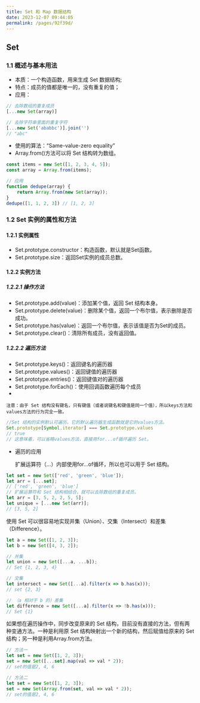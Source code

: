 ```yaml
---
title: Set 和 Map 数据结构
date: 2023-12-07 09:44:05
permalink: /pages/92f39d/
---
```

## Set
### 1.1 概述与基本用法
- 本质：一个构造函数，用来生成 Set 数据结构;
- 特点：成员的值都是唯一的，没有重复的值；
- 应用：
```javascript
// 去除数组的重复成员
[...new Set(array)]

// 去除字符串里面的重复字符
[...new Set('ababbc')].join('')
// "abc"
```
- 使用的算法：“Same-value-zero equality”
- Array.from()方法可以将 Set 结构转为数组。
```javascript
const items = new Set([1, 2, 3, 4, 5]);
const array = Array.from(items);

// 应用
function dedupe(array) {
    return Array.from(new Set(array));
}
dedupe([1, 1, 2, 3]) // [1, 2, 3]
```

### 1.2 Set 实例的属性和方法
#### 1.2.1 实例属性
- Set.prototype.constructor：构造函数，默认就是Set函数。
- Set.prototype.size：返回Set实例的成员总数。
#### 1.2.2 实例方法
##### 1.2.2.1 操作方法
- Set.prototype.add(value)：添加某个值，返回 Set 结构本身。
- Set.prototype.delete(value)：删除某个值，返回一个布尔值，表示删除是否成功。 
- Set.prototype.has(value)：返回一个布尔值，表示该值是否为Set的成员。
- Set.prototype.clear()：清除所有成员，没有返回值。
##### 1.2.2.2 遍历方法
- Set.prototype.keys()：返回键名的遍历器
- Set.prototype.values()：返回键值的遍历器
- Set.prototype.entries()：返回键值对的遍历器
- Set.prototype.forEach()：使用回调函数遍历每个成员
- 
`注意：由于 Set 结构没有键名，只有键值（或者说键名和键值是同一个值），所以keys方法和values方法的行为完全一致。`
```javascript
//Set 结构的实例默认可遍历，它的默认遍历器生成函数就是它的values方法。
Set.prototype[Symbol.iterator] === Set.prototype.values
// true
// 这意味着，可以省略values方法，直接用for...of循环遍历 Set。
```
- 遍历的应用

  扩展运算符（...）内部使用for...of循环，所以也可以用于 Set 结构。
```javascript
let set = new Set(['red', 'green', 'blue']);
let arr = [...set];
// ['red', 'green', 'blue']
// 扩展运算符和 Set 结构相结合，就可以去除数组的重复成员。
let arr = [3, 5, 2, 2, 5, 5];
let unique = [...new Set(arr)];
// [3, 5, 2]
```
  使用 Set 可以很容易地实现并集（Union）、交集（Intersect）和差集（Difference）。
```javascript
let a = new Set([1, 2, 3]);
let b = new Set([4, 3, 2]);

// 并集
let union = new Set([...a, ...b]);
// Set {1, 2, 3, 4}

// 交集
let intersect = new Set([...a].filter(x => b.has(x)));
// set {2, 3}

// （a 相对于 b 的）差集
let difference = new Set([...a].filter(x => !b.has(x)));
// Set {1}
```
如果想在遍历操作中，同步改变原来的 Set 结构，目前没有直接的方法，但有两种变通方法。一种是利用原 Set 结构映射出一个新的结构，然后赋值给原来的 Set 结构；另一种是利用Array.from方法。
```javascript
// 方法一
let set = new Set([1, 2, 3]);
set = new Set([...set].map(val => val * 2));
// set的值是2, 4, 6

// 方法二
let set = new Set([1, 2, 3]);
set = new Set(Array.from(set, val => val * 2));
// set的值是2, 4, 6
```


